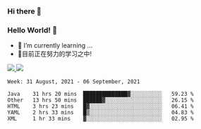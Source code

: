 ### Hi there 👋
### Hello World! 🙌

- 🌱 I’m currently learning ...
- 📖目前正在努力的学习之中!

<a href="https://github.com/anuraghazra/github-readme-stats">
  <img src="https://github-readme-stats.vercel.app/api?username=keyboardWithDream&show_icons=true&repo=github-readme-stats" />
</a>
<a href="https://github.com/anuraghazra/convoychat">
  <img src="https://github-readme-stats.vercel.app/api/top-langs/?username=keyboardWithDream&layout=compact&repo=convoychat" />
</a>



<!--START_SECTION:waka-->
```text
Week: 31 August, 2021 - 06 September, 2021

Java    31 hrs 20 mins  ██████████████▓░░░░░░░░░░   59.23 % 
Other   13 hrs 50 mins  ██████▓░░░░░░░░░░░░░░░░░░   26.15 % 
HTML    3 hrs 23 mins   █▓░░░░░░░░░░░░░░░░░░░░░░░   06.41 % 
YAML    2 hrs 33 mins   █▒░░░░░░░░░░░░░░░░░░░░░░░   04.83 % 
XML     1 hr 33 mins    ▓░░░░░░░░░░░░░░░░░░░░░░░░   02.95 % 
```
<!--END_SECTION:waka-->

